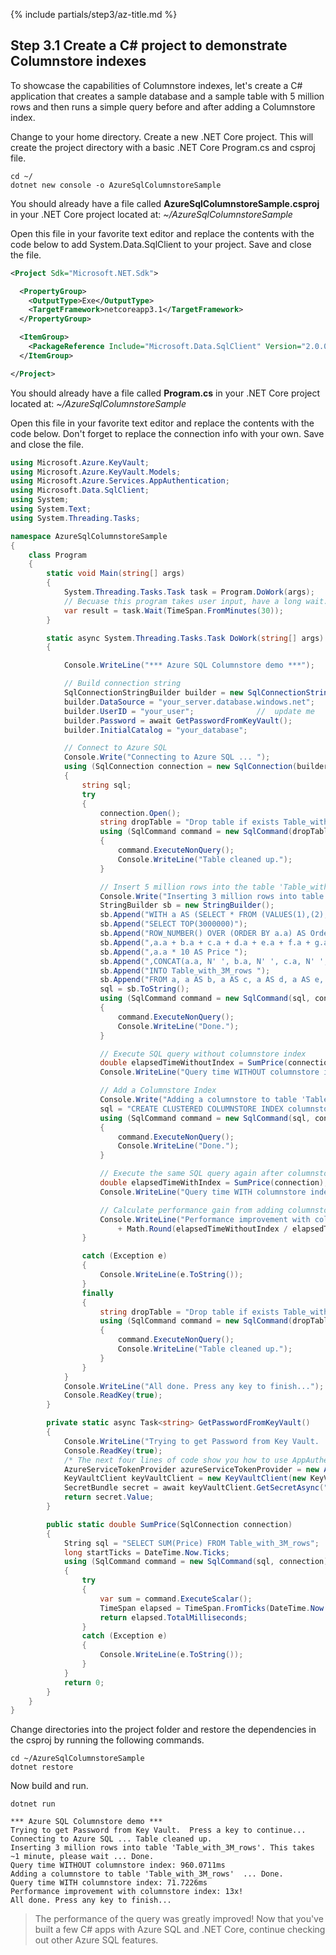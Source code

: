 {% include partials/step3/az-title.md %}

## Step 3.1 Create a C# project to demonstrate Columnstore indexes

To showcase the capabilities of Columnstore indexes, let's create a C# application that creates a sample database and a sample table with 5 million rows and then runs a simple query before and after adding a Columnstore index.

Change to your home directory. Create a new .NET Core project. This will create the project directory with a basic .NET Core Program.cs and csproj file.

```terminal
cd ~/
dotnet new console -o AzureSqlColumnstoreSample
```

You should already have a file called **AzureSqlColumnstoreSample.csproj** in your .NET Core project located at: _~/AzureSqlColumnstoreSample_

Open this file in your favorite text editor and replace the contents with the code below to add System.Data.SqlClient to your project. Save and close the file.

```xml
<Project Sdk="Microsoft.NET.Sdk">

  <PropertyGroup>
    <OutputType>Exe</OutputType>
    <TargetFramework>netcoreapp3.1</TargetFramework>
  </PropertyGroup>

  <ItemGroup>
    <PackageReference Include="Microsoft.Data.SqlClient" Version="2.0.0" />
  </ItemGroup>

</Project>
```

You should already have a file called **Program.cs** in your .NET Core project located at: _~/AzureSqlColumnstoreSample_

Open this file in your favorite text editor and replace the contents with the code below. Don't forget to replace the connection info with your own. Save and close the file.

```csharp
using Microsoft.Azure.KeyVault;
using Microsoft.Azure.KeyVault.Models;
using Microsoft.Azure.Services.AppAuthentication;
using Microsoft.Data.SqlClient;
using System;
using System.Text;
using System.Threading.Tasks;

namespace AzureSqlColumnstoreSample
{
    class Program
    {
        static void Main(string[] args)
        {
            System.Threading.Tasks.Task task = Program.DoWork(args);
            // Becuase this program takes user input, have a long wait.
            var result = task.Wait(TimeSpan.FromMinutes(30));
        }

        static async System.Threading.Tasks.Task DoWork(string[] args)
        {

            Console.WriteLine("*** Azure SQL Columnstore demo ***");

            // Build connection string
            SqlConnectionStringBuilder builder = new SqlConnectionStringBuilder();
            builder.DataSource = "your_server.database.windows.net";   //  update me
            builder.UserID = "your_user";              //  update me
            builder.Password = await GetPasswordFromKeyVault();
            builder.InitialCatalog = "your_database";

            // Connect to Azure SQL
            Console.Write("Connecting to Azure SQL ... ");
            using (SqlConnection connection = new SqlConnection(builder.ConnectionString))
            {
                string sql;
                try
                {
                    connection.Open();
                    string dropTable = "Drop table if exists Table_with_3M_rows";
                    using (SqlCommand command = new SqlCommand(dropTable, connection))
                    {
                        command.ExecuteNonQuery();
                        Console.WriteLine("Table cleaned up.");
                    }

                    // Insert 5 million rows into the table 'Table_with_3M_rows'
                    Console.Write("Inserting 3 million rows into table 'Table_with_3M_rows'. This takes ~1 minute, please wait ... ");
                    StringBuilder sb = new StringBuilder();
                    sb.Append("WITH a AS (SELECT * FROM (VALUES(1),(2),(3),(4),(5),(6),(7),(8),(9),(10)) AS a(a))");
                    sb.Append("SELECT TOP(3000000)");
                    sb.Append("ROW_NUMBER() OVER (ORDER BY a.a) AS OrderItemId ");
                    sb.Append(",a.a + b.a + c.a + d.a + e.a + f.a + g.a + h.a AS OrderId ");
                    sb.Append(",a.a * 10 AS Price ");
                    sb.Append(",CONCAT(a.a, N' ', b.a, N' ', c.a, N' ', d.a, N' ', e.a, N' ', f.a, N' ', g.a, N' ', h.a) AS ProductName ");
                    sb.Append("INTO Table_with_3M_rows ");
                    sb.Append("FROM a, a AS b, a AS c, a AS d, a AS e, a AS f, a AS g, a AS h;");
                    sql = sb.ToString();
                    using (SqlCommand command = new SqlCommand(sql, connection))
                    {
                        command.ExecuteNonQuery();
                        Console.WriteLine("Done.");
                    }

                    // Execute SQL query without columnstore index
                    double elapsedTimeWithoutIndex = SumPrice(connection);
                    Console.WriteLine("Query time WITHOUT columnstore index: " + elapsedTimeWithoutIndex + "ms");

                    // Add a Columnstore Index
                    Console.Write("Adding a columnstore to table 'Table_with_3M_rows'  ... ");
                    sql = "CREATE CLUSTERED COLUMNSTORE INDEX columnstoreindex ON Table_with_3M_rows;";
                    using (SqlCommand command = new SqlCommand(sql, connection))
                    {
                        command.ExecuteNonQuery();
                        Console.WriteLine("Done.");
                    }

                    // Execute the same SQL query again after columnstore index was added
                    double elapsedTimeWithIndex = SumPrice(connection);
                    Console.WriteLine("Query time WITH columnstore index: " + elapsedTimeWithIndex + "ms");

                    // Calculate performance gain from adding columnstore index
                    Console.WriteLine("Performance improvement with columnstore index: "
                        + Math.Round(elapsedTimeWithoutIndex / elapsedTimeWithIndex) + "x!");
                }

                catch (Exception e)
                {
                    Console.WriteLine(e.ToString());
                }
                finally
                {
                    string dropTable = "Drop table if exists Table_with_3M_rows";
                    using (SqlCommand command = new SqlCommand(dropTable, connection))
                    {
                        command.ExecuteNonQuery();
                        Console.WriteLine("Table cleaned up.");
                    }
                }
            }
            Console.WriteLine("All done. Press any key to finish...");
            Console.ReadKey(true);
        }

        private static async Task<string> GetPasswordFromKeyVault()
        {
            Console.WriteLine("Trying to get Password from Key Vault.  Press a key to continue...");
            Console.ReadKey(true);
            /* The next four lines of code show you how to use AppAuthentication library to fetch secrets from your key vault */
            AzureServiceTokenProvider azureServiceTokenProvider = new AzureServiceTokenProvider();
            KeyVaultClient keyVaultClient = new KeyVaultClient(new KeyVaultClient.AuthenticationCallback(azureServiceTokenProvider.KeyVaultTokenCallback));
            SecretBundle secret = await keyVaultClient.GetSecretAsync("https://your_keyvault_name.vault.azure.net/secrets/AppSecret"); // update me
            return secret.Value;
        }

        public static double SumPrice(SqlConnection connection)
        {
            String sql = "SELECT SUM(Price) FROM Table_with_3M_rows";
            long startTicks = DateTime.Now.Ticks;
            using (SqlCommand command = new SqlCommand(sql, connection))
            {
                try
                {
                    var sum = command.ExecuteScalar();
                    TimeSpan elapsed = TimeSpan.FromTicks(DateTime.Now.Ticks) - TimeSpan.FromTicks(startTicks);
                    return elapsed.TotalMilliseconds;
                }
                catch (Exception e)
                {
                    Console.WriteLine(e.ToString());
                }
            }
            return 0;
        }
    }
}
```

Change directories into the project folder and restore the dependencies in the csproj by running the following commands.

```terminal
cd ~/AzureSqlColumnstoreSample
dotnet restore
```

Now build and run.
```terminal
dotnet run
```

```results
*** Azure SQL Columnstore demo ***
Trying to get Password from Key Vault.  Press a key to continue...
Connecting to Azure SQL ... Table cleaned up.
Inserting 3 million rows into table 'Table_with_3M_rows'. This takes ~1 minute, please wait ... Done.
Query time WITHOUT columnstore index: 960.0711ms
Adding a columnstore to table 'Table_with_3M_rows'  ... Done.
Query time WITH columnstore index: 71.7226ms
Performance improvement with columnstore index: 13x!
All done. Press any key to finish...
```

> The performance of the query was greatly improved! 
Now that you've built a few C# apps with Azure SQL and .NET Core, continue checking out other Azure SQL features.
